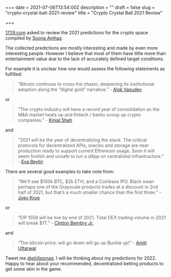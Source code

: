 +++
date = 2021-07-06T13:54:00Z
description = ""
draft = false
slug = "crypto-crystal-ball-2021-review"
title = "Crypto Crystal Ball 2021 Review"

+++


[1729.com](https://1729.com/crypto-crystal-ball-2021) asked to review the 2021 predictions for the crypto space compiled by [Soona Amhaz](https://medium.com/tokendaily/the-2021-crypto-crystal-ball-fac70de8aac3).

The collected predictions are mostly interesting and made by even more interesting people. However I believe that most of them have little more than entertainment value due to the lack of accurately defined target conditions.

For example it is unclear how one would assess the following statements as fulfilled:

> “Bitcoin continues to cross the chasm, deepening its institutional adoption along the “digital gold” narrative.” - [Alok Vasudev](https://twitter.com/AlokVasudev)

or

> “The crypto industry will have a record year of consolidation as the M&A market heats up and fintech / banks scoop up crypto companies.” - [Kinjal Shah](https://twitter.com/_kinjalbshah?lang=en)

and

> “2021 will be the year of decentralizing the stack. The critical protocols for decentralized APIs, oracles and storage are near production ready to support current Ethereum usage. Soon it will seem foolish and unsafe to run a dApp on centralized infrastructure.” - [Eva Beylin](https://twitter.com/evabeylin)

There are several good examples to take note from:

> “We’ll see $100k BTC, $2k ETH, and a Coinbase IPO. Black swan perhaps one of the Grayscale products trades at a discount in 2nd half of 2021, but that’s a much smaller chance than the first three.” - [Joey Krug](https://twitter.com/joeykrug?lang=en)

or

> “EIP 1559 will be live by end of 2021. Total DEX trading volume in 2021 will break $1T.” - [Clinton Bembry Jr.](https://twitter.com/clintonbembryjr)

and

> “The bitcoin price: will go down will go up Buckle up!” - [Amiti Uttarwar](https://twitter.com/amizi)

Tweet me [@philippnag](https://twitter.com/philippnag). I will be thinking about my predictions for 2022. Happy to hear about your recommended, decentralized betting products to get some skin in the game.
